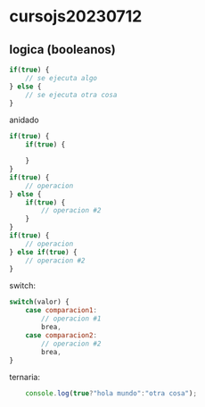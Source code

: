 # cursojs20230712

## logica (booleanos)

```javascript
if(true) {
    // se ejecuta algo
} else {
    // se ejecuta otra cosa
}
```

anidado
```javascript
if(true) {
    if(true) {

    }
} 
if(true) {
    // operacion
} else {
    if(true) {
        // operacion #2
    }
}
if(true) {
    // operacion
} else if(true) {
    // operacion #2
}
```
switch:
```javascript
switch(valor) {
    case comparacion1:
        // operacion #1
        brea,
    case comparacion2:
        // operacion #2
        brea,
}
```
ternaria:
```javascript
    console.log(true?"hola mundo":"otra cosa");
```
